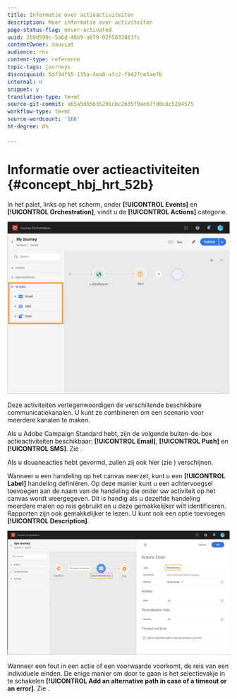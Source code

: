 ```yaml
---
title: Informatie over actieactiviteiten
description: Meer informatie over activiteiten
page-status-flag: never-activated
uuid: 269d590c-5a6d-40b9-a879-02f5033863fc
contentOwner: sauviat
audience: rns
content-type: reference
topic-tags: journeys
discoiquuid: 5df34f55-135a-4ea8-afc2-f9427ce5ae7b
internal: n
snippet: y
translation-type: tm+mt
source-git-commit: a65a5db5b35291cbc2635f9ae67fd8c8c5284575
workflow-type: tm+mt
source-wordcount: '166'
ht-degree: 0%

---
```



# Informatie over actieactiviteiten {#concept_hbj_hrt_52b}

In het palet, links op het scherm, onder **[!UICONTROL Events]** en **[!UICONTROL Orchestration]**, vindt u de **[!UICONTROL Actions]** categorie.

![](../assets/journey58.png)

Deze activiteiten vertegenwoordigen de verschillende beschikbare communicatiekanalen. U kunt ze combineren om een scenario voor meerdere kanalen te maken.

Als u Adobe Campaign Standard hebt, zijn de volgende buiten-de-box actieactiviteiten beschikbaar: **[!UICONTROL Email]**, **[!UICONTROL Push]** en **[!UICONTROL SMS]**. Zie [](../building-journeys/using-adobe-campaign-actions.md).

Als u douaneacties hebt gevormd, zullen zij ook hier (zie [](../building-journeys/using-custom-actions.md)) verschijnen.

Wanneer u een handeling op het canvas neerzet, kunt u een **[!UICONTROL Label]** handeling definiëren. Op deze manier kunt u een achtervoegsel toevoegen aan de naam van de handeling die onder uw activiteit op het canvas wordt weergegeven. Dit is handig als u dezelfde handeling meerdere malen op reis gebruikt en u deze gemakkelijker wilt identificeren. Rapporten zijn ook gemakkelijker te lezen. U kunt ook een optie toevoegen **[!UICONTROL Description]**.

![](../assets/journey59bis.png)

Wanneer een fout in een actie of een voorwaarde voorkomt, de reis van een individuele einden. De enige manier om door te gaan is het selectievakje in te schakelen **[!UICONTROL Add an alternative path in case of a timeout or an error]**. Zie [](../building-journeys/using-the-journey-designer.md#paths).
